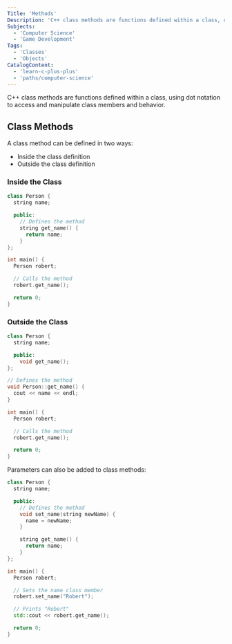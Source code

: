 ```yaml
---
Title: 'Methods'
Description: 'C++ class methods are functions defined within a class, using dot notation to access and manipulate class members and behavior.'
Subjects:
  - 'Computer Science'
  - 'Game Development'
Tags:
  - 'Classes'
  - 'Objects'
CatalogContent:
  - 'learn-c-plus-plus'
  - 'paths/computer-science'
---
```


C++ class methods are functions defined within a class, using dot notation to access and manipulate class members and behavior.

## Class Methods

A class method can be defined in two ways:

- Inside the class definition
- Outside the class definition

### Inside the Class

```cpp
class Person {
  string name;

  public:
    // Defines the method
    string get_name() {
      return name;
    }
};

int main() {
  Person robert;

  // Calls the method
  robert.get_name();

  return 0;
}
```

### Outside the Class

```cpp
class Person {
  string name;

  public:
    void get_name();
};

// Defines the method
void Person::get_name() {
  cout << name << endl;
}

int main() {
  Person robert;

  // Calls the method
  robert.get_name();

  return 0;
}
```

Parameters can also be added to class methods:

```cpp
class Person {
  string name;

  public:
    // Defines the method
    void set_name(string newName) {
      name = newName;
    }

    string get_name() {
      return name;
    }
};

int main() {
  Person robert;

  // Sets the name class member
  robert.set_name("Robert");

  // Prints "Robert"
  std::cout << robert.get_name();

  return 0;
}
```
